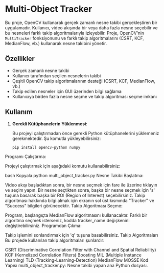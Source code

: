 

# Multi-Object Tracker

Bu proje, OpenCV kullanarak gerçek zamanlı nesne takibi gerçekleştiren bir uygulamadır. Kullanıcı, video akışında bir veya daha fazla nesne seçebilir ve bu nesneleri farklı takip algoritmalarıyla izleyebilir. Proje, OpenCV'nin `MultiTracker` fonksiyonunu ve farklı takip algoritmalarını (CSRT, KCF, MedianFlow, vb.) kullanarak nesne takibini yönetir.

## Özellikler

- Gerçek zamanlı nesne takibi
- Kullanıcı tarafından seçilen nesnelerin takibi
- Çeşitli OpenCV takip algoritmalarının desteği (CSRT, KCF, MedianFlow, vb.)
- Takip edilen nesneler için GUI üzerinden bilgi sağlama
- Kullanıcıya birden fazla nesne seçme ve takip algoritması seçme imkanı

## Kullanım

1. **Gerekli Kütüphanelerin Yüklenmesi:**

   Bu projeyi çalıştırmadan önce gerekli Python kütüphanelerini yüklemeniz gerekmektedir. Şu komutla yükleyebilirsiniz:

   ```bash
   pip install opencv-python numpy
Programı Çalıştırma:

Projeyi çalıştırmak için aşağıdaki komutu kullanabilirsiniz:

bash
Kopyala
python multi_object_tracker.py
Nesne Takibi Başlatma:

Video akışı başladıktan sonra, bir nesne seçmek için fare ile üzerine tıklayın ve seçim yapın.
Bir nesne seçtikten sonra, başka bir nesne seçmek için 's' tuşuna basarak başka bir ROI (Region of Interest) seçebilirsiniz.
Takip algoritması hakkında bilgi almak için ekranın sol üst kısmında "Tracker" ve "Success" bilgileri görünecektir.
Takip Algoritması Seçme:

Program, başlangıçta MedianFlow algoritmasını kullanacaktır.
Farklı bir algoritma seçmek isterseniz, kodda tracker_name değişkenini değiştirebilirsiniz.
Programdan Çıkma:

Takip işlemini sonlandırmak için 'q' tuşuna basabilirsiniz.
Takip Algoritmaları
Bu projede kullanılan takip algoritmaları şunlardır:

CSRT (Discriminative Correlation Filter with Channel and Spatial Reliability)
KCF (Kernelized Correlation Filters)
Boosting
MIL (Multiple Instance Learning)
TLD (Tracking-Learning-Detection)
MedianFlow
MOSSE
Kod Yapısı
multi_object_tracker.py: Nesne takibi yapan ana Python dosyası.


